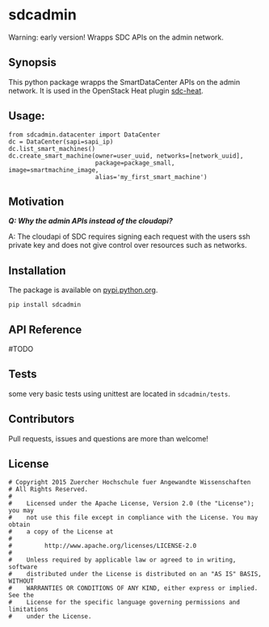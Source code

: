 # sdcadmin

Warning: early version! 
Wrapps SDC APIs on the admin network.

## Synopsis
This python package wrapps the SmartDataCenter APIs on the admin network. It is used in the OpenStack Heat plugin [sdc-heat](https://github.com/icclab/sdc-heat).

## Usage:

```
from sdcadmin.datacenter import DataCenter
dc = DataCenter(sapi=sapi_ip)
dc.list_smart_machines()
dc.create_smart_machine(owner=user_uuid, networks=[network_uuid],
                        package=package_small, image=smartmachine_image,
                        alias='my_first_smart_machine')
```



## Motivation

***Q: Why the admin APIs instead of the cloudapi?***

A: The cloudapi of SDC requires signing each request with the users ssh private key and does not give control over resources such as networks. 

## Installation

The package is available on [pypi.python.org](https://pypi.python.org/pypi/sdcadmin/). 

```
pip install sdcadmin
```

## API Reference

\#TODO

## Tests
some very basic tests using unittest are located in ```sdcadmin/tests```.

## Contributors

Pull requests, issues and questions are more than welcome!

## License

```
# Copyright 2015 Zuercher Hochschule fuer Angewandte Wissenschaften
# All Rights Reserved.
#
#    Licensed under the Apache License, Version 2.0 (the "License"); you may
#    not use this file except in compliance with the License. You may obtain
#    a copy of the License at
#
#         http://www.apache.org/licenses/LICENSE-2.0
#
#    Unless required by applicable law or agreed to in writing, software
#    distributed under the License is distributed on an "AS IS" BASIS, WITHOUT
#    WARRANTIES OR CONDITIONS OF ANY KIND, either express or implied. See the
#    License for the specific language governing permissions and limitations
#    under the License.
```